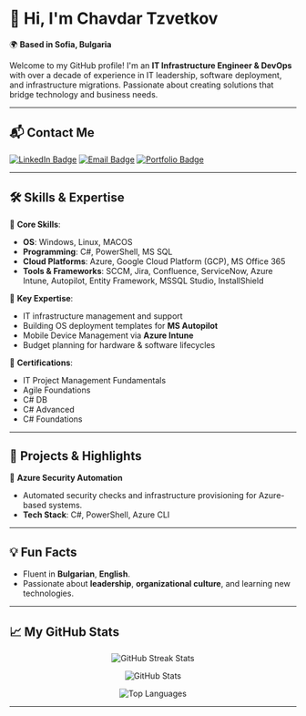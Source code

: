 # 👋 Hi, I'm **Chavdar Tzvetkov**

🌍 **Based in Sofia, Bulgaria**

Welcome to my GitHub profile! I'm an **IT Infrastructure Engineer & DevOps** with over a decade of experience in IT leadership, software deployment, and infrastructure migrations. Passionate about creating solutions that bridge technology and business needs.

---

## 📬 **Contact Me**

[![LinkedIn Badge](https://img.shields.io/badge/LinkedIn-0077B5?style=for-the-badge&logo=linkedin&logoColor=white)](https://linkedin.com/in/chavdar-tzvetkov) [![Email Badge](https://img.shields.io/badge/Email-0078D4?style=for-the-badge&logo=microsoft-outlook&logoColor=white)](mailto:chavdar.tzvetkov@gmail.com) [![Portfolio Badge](https://img.shields.io/badge/Portfolio-24292e?style=for-the-badge&logo=githubpages&logoColor=white)](#)  

---

## 🛠️ **Skills & Expertise**

🎯 **Core Skills**:
- **OS**: Windows, Linux, MACOS
- **Programming**: C#, PowerShell, MS SQL
- **Cloud Platforms**: Azure, Google Cloud Platform (GCP), MS Office 365
- **Tools & Frameworks**: SCCM, Jira, Confluence, ServiceNow, Azure Intune, Autopilot, Entity Framework, MSSQL Studio, InstallShield

📂 **Key Expertise**:
- IT infrastructure management and support
- Building OS deployment templates for **MS Autopilot**
- Mobile Device Management via **Azure Intune**
- Budget planning for hardware & software lifecycles

📜 **Certifications**:
- IT Project Management Fundamentals
- Agile Foundations
- C# DB
- C# Advanced
- C# Foundations

---

## 🚀 **Projects & Highlights**

🔑 **Azure Security Automation**
- Automated security checks and infrastructure provisioning for Azure-based systems.
- **Tech Stack**: C#, PowerShell, Azure CLI

---

## 💡 **Fun Facts**
- Fluent in **Bulgarian**, **English**.
- Passionate about **leadership**, **organizational culture**, and learning new technologies.

---

## 📈 **My GitHub Stats**

<p align="center">
<img src="https://github-readme-streak-stats.herokuapp.com?user=Chavdar-Tzvetkov&theme=hacker&hide_border=true"alt="GitHub Streak Stats" />
</p>

<p align="center">
<img src="https://github-readme-stats.vercel.app/api?username=Chavdar-Tzvetkov&show_icons=true&theme=highcontrast&hide_border=true"alt="GitHub Stats" />
</p>

<p align="center">
<img src="https://github-readme-stats.vercel.app/api/top-langs/?username=Chavdar-Tzvetkov&layout=compact&theme=highcontrast&hide_border=true"alt="Top Languages" />
</p>

---



